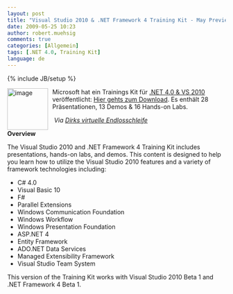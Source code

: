 ```yaml
---
layout: post
title: "Visual Studio 2010 & .NET Framework 4 Training Kit - May Preview"
date: 2009-05-25 10:23
author: robert.muehsig
comments: true
categories: [Allgemein]
tags: [.NET 4.0, Training Kit]
language: de
---
```

{% include JB/setup %}
<p><a href="{{BASE_PATH}}/assets/wp-images-de/image747.png"><img style="border-right-width: 0px; margin: 0px 10px 0px 0px; display: inline; border-top-width: 0px; border-bottom-width: 0px; border-left-width: 0px" title="image" border="0" alt="image" align="left" src="{{BASE_PATH}}/assets/wp-images-de/image-thumb725.png" width="94" height="96" /></a>Microsoft hat ein Trainings Kit für <a href="http://www.microsoft.com/downloads/details.aspx?FamilyId=922B4655-93D0-4476-BDA4-94CF5F8D4814&amp;displaylang=en">.NET 4.0 &amp; VS 2010</a> veröffentlicht: <a href="http://www.microsoft.com/downloads/details.aspx?FamilyID=752CB725-969B-4732-A383-ED5740F02E93&amp;displaylang=en">Hier gehts zum Download</a>. Es enthält 28 Präsentationen, 13 Demos &amp; 16 Hands-on Labs.</p>  <p>&#160;<em>Via </em><a href="http://blogs.msdn.com/dirkpr/default.aspx"><em>Dirks virtuelle Endlosschleife</em></a></p> 
<!--more-->
  <p></p>  <p><strong>Overview</strong><a name="Description"></a></p>  <p>The Visual Studio 2010 and .NET Framework 4 Training Kit includes presentations, hands-on labs, and demos. This content is designed to help you learn how to utilize the Visual Studio 2010 features and a variety of framework technologies including: </p>  <ul>   <li>C# 4.0 </li>    <li>Visual Basic 10 </li>    <li>F# </li>    <li>Parallel Extensions </li>    <li>Windows Communication Foundation </li>    <li>Windows Workflow </li>    <li>Windows Presentation Foundation </li>    <li>ASP.NET 4 </li>    <li>Entity Framework </li>    <li>ADO.NET Data Services </li>    <li>Managed Extensibility Framework </li>    <li>Visual Studio Team System </li> </ul> This version of the Training Kit works with Visual Studio 2010 Beta 1 and .NET Framework 4 Beta 1.   
